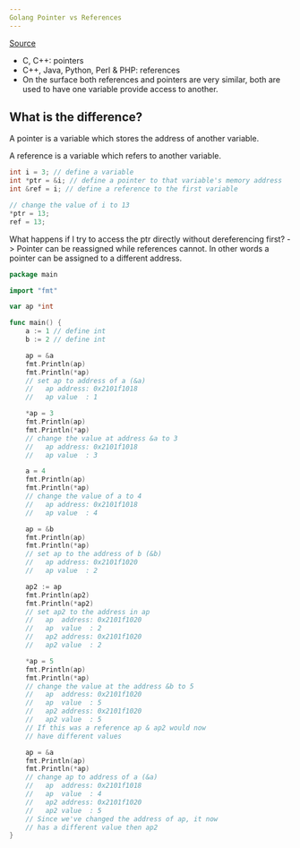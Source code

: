 ```yaml
---
Golang Pointer vs References
---
```


[Source](https://spf13.com/post/go-pointers-vs-references/)

- C, C++: pointers
- C++, Java, Python, Perl & PHP: references
- On the surface both references and pointers are very similar, both are used to have one variable provide access to another.

## What is the difference?

A pointer is a variable which stores the address of another variable.

A reference is a variable which refers to another variable.

```C++
int i = 3; // define a variable
int *ptr = &i; // define a pointer to that variable's memory address
int &ref = i; // define a reference to the first variable

// change the value of i to 13
*ptr = 13;
ref = 13;
```

What happens if I try to access the ptr directly without dereferencing first?
-> Pointer can be reassigned while references cannot. In other words a pointer can be assigned to a different address.

```go
package main

import "fmt"

var ap *int

func main() {
	a := 1 // define int
	b := 2 // define int

	ap = &a
	fmt.Println(ap)
	fmt.Println(*ap)
	// set ap to address of a (&a)
	//   ap address: 0x2101f1018
	//   ap value  : 1

	*ap = 3
	fmt.Println(ap)
	fmt.Println(*ap)
	// change the value at address &a to 3
	//   ap address: 0x2101f1018
	//   ap value  : 3

	a = 4
	fmt.Println(ap)
	fmt.Println(*ap)
	// change the value of a to 4
	//   ap address: 0x2101f1018
	//   ap value  : 4

	ap = &b
	fmt.Println(ap)
	fmt.Println(*ap)
	// set ap to the address of b (&b)
	//   ap address: 0x2101f1020
	//   ap value  : 2

	ap2 := ap
	fmt.Println(ap2)
	fmt.Println(*ap2)
	// set ap2 to the address in ap
	//   ap  address: 0x2101f1020
	//   ap  value  : 2
	//   ap2 address: 0x2101f1020
	//   ap2 value  : 2

	*ap = 5
	fmt.Println(ap)
	fmt.Println(*ap)
	// change the value at the address &b to 5
	//   ap  address: 0x2101f1020
	//   ap  value  : 5
	//   ap2 address: 0x2101f1020
	//   ap2 value  : 5
	// If this was a reference ap & ap2 would now
	// have different values

	ap = &a
	fmt.Println(ap)
	fmt.Println(*ap)
	// change ap to address of a (&a)
	//   ap  address: 0x2101f1018
	//   ap  value  : 4
	//   ap2 address: 0x2101f1020
	//   ap2 value  : 5
	// Since we've changed the address of ap, it now
	// has a different value then ap2
}
```
